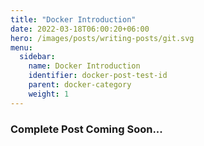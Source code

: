 ```yaml
---
title: "Docker Introduction"
date: 2022-03-18T06:00:20+06:00
hero: /images/posts/writing-posts/git.svg
menu:
  sidebar:
    name: Docker Introduction
    identifier: docker-post-test-id
    parent: docker-category
    weight: 1
---
```

### Complete Post Coming Soon...
